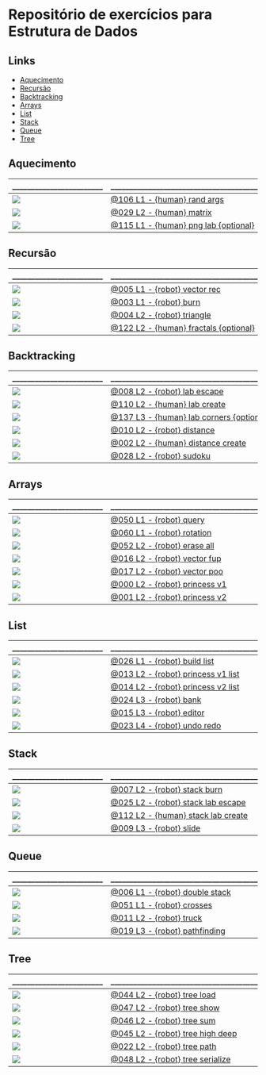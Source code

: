 
# Repositório de exercícios para Estrutura de Dados

## Links []()
<!--TOC_BEGIN-->
- [Aquecimento](#aquecimento)
- [Recursão](#recursão)
- [Backtracking](#backtracking)
- [Arrays](#arrays)
- [List](#list)
- [Stack](#stack)
- [Queue](#queue)
- [Tree](#tree)
<!--TOC_END-->


## Aquecimento
\________________________ | \_______________________________________________
------------------------- | ------------------------------------------------
![](base/106/.thumb.jpg) | [@106 L1 - {human} rand args](base/106/Readme.md)
![](base/029/.thumb.jpg) | [@029 L2 - {human} matrix](base/029/Readme.md)
![](base/115/.thumb.jpg) | [@115 L1 - {human} png lab {optional}](base/115/Readme.md)

## Recursão
\________________________ | \_______________________________________________
------------------------- | ------------------------------------------------
![](base/005/.thumb.jpg) | [@005 L1 - {robot} vector rec](base/005/Readme.md)
![](base/003/.thumb.jpg) | [@003 L1 - {robot} burn](base/003/Readme.md)
![](base/004/.thumb.jpg) | [@004 L2 - {robot} triangle](base/004/Readme.md)
![](base/122/.thumb.jpg) | [@122 L2 - {human} fractals {optional}](base/122/Readme.md)



## Backtracking
\________________________ | \_______________________________________________
------------------------- | ------------------------------------------------
![](base/008/.thumb.jpg) | [@008 L2 - {robot} lab escape](base/008/Readme.md)
![](base/110/.thumb.jpg) | [@110 L2 - {human} lab create](base/110/Readme.md)
![](base/137/.thumb.jpg) | [@137 L3 - {human} lab corners {optional}](base/137/Readme.md)
![](base/010/.thumb.jpg) | [@010 L2 - {robot} distance](base/010/Readme.md)
![](base/002/.thumb.jpg) | [@002 L2 - {human} distance create](base/002/Readme.md)
![](base/028/.thumb.jpg) | [@028 L2 - {robot} sudoku](base/028/Readme.md)


## Arrays
\________________________ | \_______________________________________________
------------------------- | ------------------------------------------------
![](base/050/.thumb.jpg) | [@050 L1 - {robot} query](base/050/Readme.md)
![](base/060/.thumb.jpg) | [@060 L1 - {robot} rotation](base/060/Readme.md)
![](base/052/.thumb.jpg) | [@052 L2 - {robot} erase all](base/052/Readme.md)
![](base/016/.thumb.jpg) | [@016 L2 - {robot} vector fup](base/016/Readme.md)
![](base/017/.thumb.jpg) | [@017 L2 - {robot} vector poo](base/017/Readme.md)
![](base/000/.thumb.jpg) | [@000 L2 - {robot} princess v1](base/000/Readme.md)
![](base/001/.thumb.jpg) | [@001 L2 - {robot} princess v2](base/001/Readme.md)

## List
\________________________ | \_______________________________________________
------------------------- | ------------------------------------------------
![](base/026/.thumb.jpg) | [@026 L1 - {robot} build list](base/026/Readme.md)
![](base/013/.thumb.jpg) | [@013 L2 - {robot} princess v1 list](base/013/Readme.md)
![](base/014/.thumb.jpg) | [@014 L2 - {robot} princess v2 list](base/014/Readme.md)
![](base/024/.thumb.jpg) | [@024 L3 - {robot} bank](base/024/Readme.md)
![](base/015/.thumb.jpg) | [@015 L3 - {robot} editor](base/015/Readme.md)
![](base/023/.thumb.jpg) | [@023 L4 - {robot} undo redo](base/023/Readme.md)

## Stack
\________________________ | \_______________________________________________
------------------------- | ------------------------------------------------
![](base/007/.thumb.jpg) | [@007 L2 - {robot} stack burn](base/007/Readme.md)
![](base/025/.thumb.jpg) | [@025 L2 - {robot} stack lab escape](base/025/Readme.md)
![](base/112/.thumb.jpg) | [@112 L2 - {human} stack lab create](base/112/Readme.md)
![](base/009/.thumb.jpg) | [@009 L3 - {robot} slide](base/009/Readme.md)

## Queue
\________________________ | \_______________________________________________
------------------------- | ------------------------------------------------
![](base/006/.thumb.jpg) | [@006 L1 - {robot} double stack](base/006/Readme.md)
![](base/051/.thumb.jpg) | [@051 L1 - {robot} crosses](base/051/Readme.md)
![](base/011/.thumb.jpg) | [@011 L2 - {robot} truck](base/011/Readme.md)
![](base/019/.thumb.jpg) | [@019 L3 - {robot} pathfinding](base/019/Readme.md)

## Tree
\________________________ | \_______________________________________________
------------------------- | ------------------------------------------------
![](base/044/.thumb.jpg) | [@044 L2 - {robot} tree load](base/044/Readme.md)
![](base/047/.thumb.jpg) | [@047 L2 - {robot} tree show](base/047/Readme.md)
![](base/046/.thumb.jpg) | [@046 L2 - {robot} tree sum](base/046/Readme.md)
![](base/045/.thumb.jpg) | [@045 L2 - {robot} tree high deep](base/045/Readme.md)
![](base/022/.thumb.jpg) | [@022 L2 - {robot} tree path](base/022/Readme.md)
![](base/048/.thumb.jpg) | [@048 L2 - {robot} tree serialize](base/048/Readme.md)
